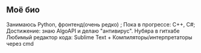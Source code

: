 ## Моё био


Занимаюсь Python, фронтенд(очень редко) ; Пока в прогрессе: C++, C#; Достижение: знаю AlgoAPI и делаю "антивирус".
Нубяра в гитхабе
Любимый редактор кода: Sublime Text + Компиляторы/интерпретаторы через cmd

<!--
**sadf2000/sadf2000** is a ✨ _special_ ✨ repository because its `README.md` (this file) appears on your GitHub profile.

Here are some ideas to get you started:

- 🔭 I’m currently working on ...
- 🌱 I’m currently learning ...
- 👯 I’m looking to collaborate on ...
- 🤔 I’m looking for help with ...
- 💬 Ask me about ...
- 📫 How to reach me: ...
- 😄 Pronouns: ...
- ⚡ Fun fact: ...
-->
